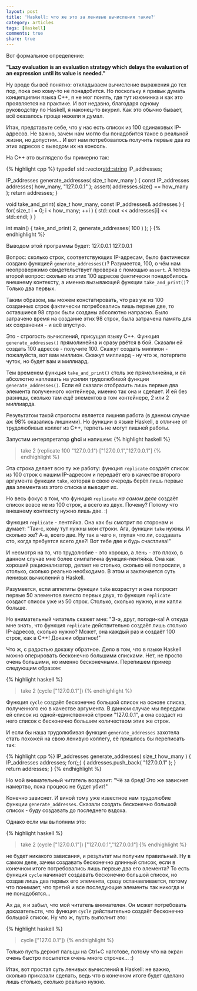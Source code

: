 ```yaml
---
layout: post
title: 'Haskell: что же это за ленивые вычисления такие?'
category: articles
tags: [Haskell]
comments: true
share: true
---
```


Вот формальное определение:

**"Lazy evaluation is an evaluation strategy which delays the evaluation of an expression until its value is needed."**

Ну вроде бы всё понятно: откладываем вычисление выражения до тех пор, пока оно кому-то не понадобится. Но поскольку я привык думать концепциями языка C++, я не мог понять, где тут изюминка и как это проявляется на практике. И вот недавно, благодаря одному руководству по Haskell, я наконец-то вкурил. Как это обычно бывает, всё оказалось проще нежели я думал.

Итак, представьте себе, что у нас есть список из 100 одинаковых IP-адресов. Не важно, зачем нам могло бы понадобится такое в реальной жизни, но допустим... И вот нам потребовалось получить первые два из этих адресов с выводом их на консоль.

На C++ это выглядело бы примерно так:

{% highlight cpp %}
typedef std::vector<std::string> IP_addresses;

IP_addresses generate_addresses( size_t how_many ) {
    const IP_addresses addresses( how_many, "127.0.0.1" );
    assert( addresses.size() == how_many );
    return addresses;
}

void take_and_print( size_t how_many, const IP_addresses& addresses ) {
    for( size_t i = 0; i < how_many; ++i ) {
        std::cout << addresses[i] << std::endl;
    }
}

int main() {
    take_and_print( 2, generate_addresses( 100 ) );
}
{% endhighlight %}

Выводом этой программы будет:
<bash>
127.0.0.1
127.0.0.1
</bash>

Вопрос: сколько строк, соответствующих IP-адресам, было фактически создано функцией <code>generate_addresses()</code>? Разумеется, 100, о чём нам неопровержимо свидетельствует проверка с помощью <code>assert</code>. А теперь второй вопрос: сколько из этих 100 адресов фактически понадобилось внешнему контексту, а именно вызывающей функции <code>take_and_print()</code>? Только два первых.

Таким образом, мы можем констатировать, что раз уж из 100 созданных строк фактически потребовались лишь первые две, то оставшиеся 98 строк были созданы абсолютно напрасно. Было затрачено время на создание этих 98 строк, была затрачена память для их сохранения - и всё впустую.

Это - строгость вычислений, присущая языку C++. Функция <code>generate_addresses()</code> прямолинейна и сразу рвётся в бой. Сказали ей создать 100 адресов - получите 100. Скажут создать миллион - пожалуйста, вот вам миллион. Скажут миллиард - ну что ж, потерпите чуток, но будет вам и миллиард.

Тем временем функция <code>take_and_print()</code> столь же прямолинейна, и ей абсолютно наплевать на усилия трудолюбивой функции <code>generate_addresses()</code>. Если ей сказали отобразить лишь первые два элемента полученного контейнера, именно так она и сделает. И ей без разницы, сколько там *ещё* элементов в том контейнере, 2 или 2 миллиарда.

Результатом такой строгости является лишняя работа (в данном случае аж 98% оказались лишними). Но функции в языке Haskell, в отличие от трудолюбивых коллег из C++, терпеть не могут лишней работы.

Запустим интерпретатор **ghci** и напишем:
{% highlight haskell %}
> take 2 (replicate 100 "127.0.0.1")
["127.0.0.1","127.0.0.1"]
{% endhighlight %}

Эта строка делает всю ту же работу: функция <code>replicate</code> создаёт список из 100 строк с нашим IP-адресом и передаёт его в качестве второго аргумента функции <code>take</code>, которая в свою очередь берёт лишь первые два элемента из этого списка и выводит их.

Но весь фокус в том, что функция <code>replicate</code> *на самом деле* создаёт список вовсе не из 100 строк, а всего из двух. Почему? Потому что внешнему контексту нужно лишь две. :)

Функция <code>replicate</code> - лентяйка. Она как бы смотрит по сторонам и думает: "Так-с, кому тут нужны мои строки. Ага, функции <code>take</code> нужны. И сколько же? А-а, всего две. Ну так а чего я, глупая что ли, создавать сто, когда требуется всего две?! Вот тебе две и будь счастлива!" 

И несмотря на то, что трудолюбие - это хорошо, а лень - это плохо, в данном случае мне более симпатична функция-лентяйка. Она как хороший рационализатор, делает не столько, сколько её попросили, а столько, сколько реально необходимо. В этом и заключается суть ленивых вычислений в Haskell.

Разумеется, если аппетиты функции <code>take</code> возрастут и она попросит первые 50 элементов вместо первых двух, то функция <code>replicate</code> создаст список уже из 50 строк. Столько, сколько нужно, и ни капли больше.

Но внимательный читатель скажет мне: "Э-э, друг, погоди-ка! А откуда мне знать, что функция <code>replicate</code> действительно создаёт лишь столько IP-адресов, сколько нужно? Может, она каждый раз и создаёт 100 строк, как в C++! Докажи обратное!"

Что ж, с радостью докажу обратное. Дело в том, что в языке Haskell можно оперировать бесконечно большими списками. Нет, не просто очень большими, но именно бесконечными. Перепишем пример следующим образом:

{% highlight haskell %}
> take 2 (cycle ["127.0.0.1"])
{% endhighlight %}

Функция <code>cycle</code> создаёт бесконечно большой список на основе списка, полученного ею в качестве аргумента. В данном случае мы передали ей список из одной-единственной строки "127.0.0.1", а она создаст из него список с бесконечно большим количеством этих же строк.

И если бы наша трудолюбивая функция <code>generate_addresses</code> захотела стать похожей на свою ленивую коллегу, её пришлось бы переписать так:

{% highlight cpp %}
IP_addresses generate_addresses( size_t how_many ) {
    IP_addresses addresses;
    for(;;) {
        addresses.push_back( "127.0.0.1" );
    }
    return addresses;
}
{% endhighlight %}

Но мой внимательный читатель возразит: "Чё за бред! Это же зависнет намертво, пока процесс не будет убит!"

Конечно зависнет. И виной тому уже известное нам трудолюбие функции <code>generate_addresses</code>. Сказали создать бесконечно большой список - буду создавать до последнего вздоха.

Однако если мы выполним это:

{% highlight haskell %}
> take 2 (cycle ["127.0.0.1"])
["127.0.0.1","127.0.0.1"]
{% endhighlight %}

не будет никакого зависания, и результат мы получим правильный. Ну в самом деле, зачем создавать бесконечно длинный список, если в конечном итоге потребовались лишь первые два его элемента? То есть функция <code>cycle</code> начинает создавать бесконечно большой список, но создав лишь два первых его элемента, сразу останавливается, потому что понимает, что третий и все последующие элементы так никогда и не понадобятся...

Ах да, я и забыл, что мой читатель внимателен. Он может потребовать доказательств, что функция <code>cycle</code> действительно создаёт бесконечно большой список. Ну что ж, пусть выполнит это:

{% highlight haskell %}
> cycle ["127.0.0.1"])
{% endhighlight %}

Только пусть держит пальцы на Ctrl+C наготове, потому что на экран очень быстро посыпется очень много строчек... :)

Итак, вот простая суть ленивых вычислений в Haskell: не важно, сколько приказали сделать, ведь что в конечном итоге будет сделано лишь столько, сколько реально нужно.

